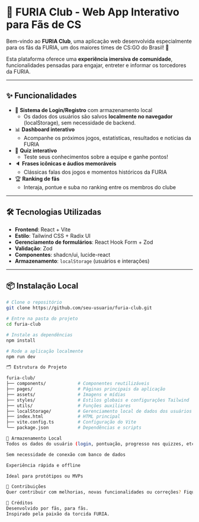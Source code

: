 # 🦍 FURIA Club - Web App Interativo para Fãs de CS

Bem-vindo ao **FURIA Club**, uma aplicação web desenvolvida especialmente para os fãs da FURIA, um dos maiores times de CS:GO do Brasil! 🎯

Esta plataforma oferece uma **experiência imersiva de comunidade**, funcionalidades pensadas para engajar, entreter e informar os torcedores da FURIA.

---

## ✨ Funcionalidades

- 🔐 **Sistema de Login/Registro** com armazenamento local
  - Os dados dos usuários são salvos **localmente no navegador** (localStorage), sem necessidade de backend.
- 📊 **Dashboard interativo**
  - Acompanhe os próximos jogos, estatísticas, resultados e notícias da FURIA
- 🧠 **Quiz interativo**
  - Teste seus conhecimentos sobre a equipe e ganhe pontos!
- 🔈 **Frases icônicas e áudios memoráveis**
  - Clássicas falas dos jogos e momentos históricos da FURIA
- 🏆 **Ranking de fãs**
  - Interaja, pontue e suba no ranking entre os membros do clube

---

## 🛠️ Tecnologias Utilizadas

- **Frontend**: React + Vite
- **Estilo**: Tailwind CSS + Radix UI
- **Gerenciamento de formulários**: React Hook Form + Zod
- **Validação**: Zod
- **Componentes**: shadcn/ui, lucide-react
- **Armazenamento**: `localStorage` (usuários e interações)

---

## 📦 Instalação Local

```bash
# Clone o repositório
git clone https://github.com/seu-usuario/furia-club.git

# Entre na pasta do projeto
cd furia-club

# Instale as dependências
npm install

# Rode a aplicação localmente
npm run dev

🗂️ Estrutura do Projeto

furia-club/
├── components/            # Componentes reutilizáveis
├── pages/                 # Páginas principais da aplicação
├── assets/                # Imagens e mídias
├── styles/                # Estilos globais e configurações Tailwind
├── utils/                 # Funções auxiliares
├── localStorage/          # Gerenciamento local de dados dos usuários
├── index.html             # HTML principal
├── vite.config.ts         # Configuração do Vite
└── package.json           # Dependências e scripts

💾 Armazenamento Local
Todos os dados do usuário (login, pontuação, progresso nos quizzes, etc.) são salvos no localStorage do navegador. Isso significa:

Sem necessidade de conexão com banco de dados

Experiência rápida e offline

Ideal para protótipos ou MVPs

🙌 Contribuições
Quer contribuir com melhorias, novas funcionalidades ou correções? Fique à vontade para abrir uma issue ou fazer um pull request! 💻

📢 Créditos
Desenvolvido por fãs, para fãs.
Inspirado pela paixão da torcida FURIA.
